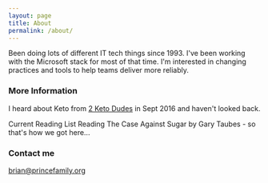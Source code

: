 ```yaml
---
layout: page
title: About
permalink: /about/
---
```


Been doing lots of different IT tech things since 1993. I've been working with the Microsoft stack for most of that time.
I'm interested in changing practices and tools to help teams deliver more reliably.

### More Information

I heard about Keto from [2 Keto Dudes](http://www.2ketodudes.com) in Sept 2016 and haven't looked back. 

Current Reading List
Reading The Case Against Sugar by Gary Taubes - so that's how we got here...

### Contact me

[brian@princefamily.org](mailto:brian@princefamily.org)